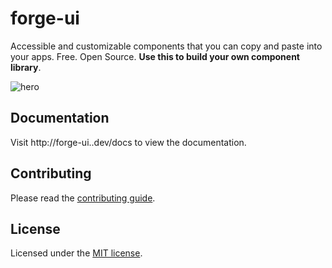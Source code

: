 # forge-ui

Accessible and customizable components that you can copy and paste into your apps. Free. Open Source. **Use this to build your own component library**.

![hero](apps/www/public/og.jpg)

## Documentation

Visit http://forge-ui..dev/docs to view the documentation.

## Contributing

Please read the [contributing guide](/CONTRIBUTING.md).

## License

Licensed under the [MIT license](https://github.com/uplusion23/forge-ui/blob/main/LICENSE.md).
